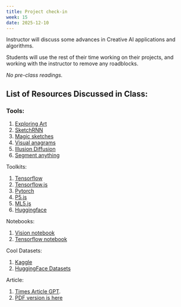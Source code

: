 ```yaml
---
title: Project check-in
week: 15
date: 2025-12-10
---
```


Instructor will discuss some advances in Creative AI applications and algorithms. 

Students will use the rest of their time working on their projects, and working with the instructor to remove any roadblocks. 

*No pre-class readings.*

## List of Resources Discussed in Class: 

### Tools: 
1. [Exploring Art](https://explore-art-204c2f2aab0f.herokuapp.com/)  
1. [SketchRNN](https://magenta.tensorflow.org/assets/sketch_rnn_demo/index.html) 
1. [Magic sketches](https://magic-sketchpad.glitch.me/) 
1. [Visual anagrams](https://dangeng.github.io/visual_anagrams/)
1. [Illusion Diffusion](https://huggingface.co/spaces/AP123/IllusionDiffusion) 
1. [Segment anything](https://segment-anything.com/demo#) 

Toolkits: 
1. [Tensorflow](https://www.tensorflow.org/)
1. [Tensorflow.js](https://www.tensorflow.org/js) 
1. [Pytorch](https://pytorch.org/) 
1. [P5.js](https://p5js.org/)
1. [ML5.js](https://ml5js.org/) 
1. [Huggingface](https://huggingface.co/)

Notebooks: 
1. [Vision notebook](https://colab.research.google.com/drive/1PSrNYNf4iemAhoffa9_pWjVrlzrEXjFX?usp=sharing)
1. [Tensorflow notebook](https://colab.research.google.com/github/tensorflow/docs/blob/master/site/en/tutorials/quickstart/beginner.ipynb)

Cool Datasets: 
1. [Kaggle](https://www.kaggle.com/datasets)
1. [HuggingFace Datasets](https://huggingface.co/datasets)

Article: 
1. [Times Article GPT](https://www.nytimes.com/interactive/2023/04/26/upshot/gpt-from-scratch.html?unlocked_article_code=1.B08.u-BE._gDRvnXemtK0&smid=url-share). 
1. [PDF version is here](https://xdai-nyu.github.io/assets/articles/NYT-GPT.pdf)



